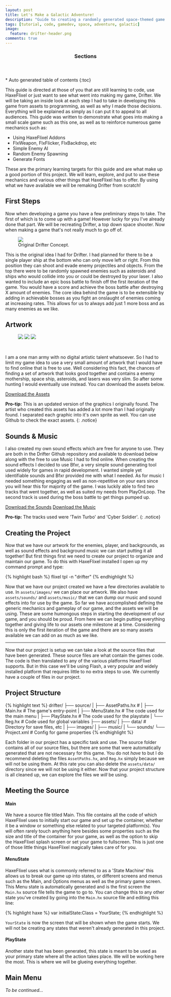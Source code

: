 ```yaml
---
layout: post
title: Let's Make a Galactic Adventure!
description: "Guide to creating a randomly generated space-themed game using HaxeFlixel."
tags: [tutorial, code, gamedev, space, adventure, galactic]
image:
  feature: drifter-header.png
comments: true
---
```


<section id="table-of-contents" class="toc">
  <header>
    <h3 >Sections</h3>
  </header>
<div id="drawer" markdown="1">
*  Auto generated table of contents
{:toc}
</div>
</section><!-- /#table-of-contents -->

This guide is directed at those of you that are still learning to code, use HaxeFlixel or just want to see what went into making my game, Drifter. We will be taking an inside look at each step I had to take in developing this game from assets to programming, as well as why I made those decisions. Everything will be explained as simply as I can put it to appeal to all audiences. This guide was written to demonstrate what goes into making a small scale game such as this one, as well as to reinforce numerous game mechanics such as:

* Using HaxeFlixel Addons
* FlxWeapon, FlxFlicker, FlxBackdrop, etc
* Simple Enemy AI
* Random Enemy Spawning
* Generate Fonts

These are the primary learning targets for this guide and are what make up a good portion of this project. We will learn, explore, and put to use these mechanics and various other things that HaxeFlixel has to offer. By using what we have available we will be remaking Drifter from scratch!

## First Steps

Now when developing a game you have a few preliminary steps to take. The first of which is to come up with a game! However lucky for you I've already done that part. We will be recreating Drifter, a top down space shooter. Now when making a game that's not really much to go off of.

<figure>
	<img src="http://placehold.it/600x300.jpg">
	<figcaption>Original Drifter Concept.</figcaption>
</figure>

This is the original idea I had for Drifter. I had planned for there to be a single player ship at the bottom who can only move left or right. From this position they can shoot and evade enemy projectiles and objects. From the top there were to be randomly spawned enemies such as asteroids and ships who would collide into you or could be destroyed by your laser. I also wanted to include an epic boss battle to finish off the first iteration of the game. You would have a score and achieve the boss battle after destroying X amount of enemies. The core idea behind the game is to be extensible by adding in achievable bosses as you fight an onslaught of enemies coming at increasing rates. This allows for us to always add just 1 more boss and as many enemies as we like.

## Artwork

<figure class="third">
	<img src="/images/drifter-playerbase.png">
	<img src="/images/drifter-ufo.png">
	<img src="/images/drifter-enemyship.png">
</figure>

<br/>

I am a one man army with no digital artistic talent whatsoever. So I had to limit my game idea to use a very small amount of artwork that I would have to find online that is free to use. Well considering this fact, the chances of finding a set of artwork that looks good together and contains a enemy mothership, space ship, asteroids, and lasers was very slim. So after some hunting I would eventually use instead. You can download the assets below.

<div markdown="0"><a href="http://opengameart.org/content/space-shooter-redux" class="btn btn-info">Download the Assets</a></div>

**Pro-tip:** This is an updated version of the graphics I originally found. The artist who created this assets has added a lot more than I had originally found. I separated each graphic into it's own sprite as well. You can use Github to check the exact assets.
{: .notice}

## Sounds & Music

I also created my own sound effects which are free for anyone to use. They are both in the Drifter Github repository and available to download below along with the free to use Music I had to find online. When creating the sound effects I decided to use Bfxr, a very simple sound generating tool used widely for games in rapid development. I wanted simple yet identifiable sounds and Bfxr provided me with what I needed. As for music I needed something engaging as well as non-repetitive on your ears since you will hear this for majority of the game. I was luckily able to find two tracks that went together, as well as suited my needs from PlayOnLoop. The second track is used during the boss battle to get things pumped up.

<div markdown="0"><a href="#" class="btn btn-info">Download the Sounds</a> 
<a href="http://www.playonloop.com/music-loops-category/videogame/" class="btn btn-info">Download the Music</a></div>

**Pro-tip:** The tracks used were 'Twin Turbo' and 'Cyber Soldier'.
{: .notice}

## Creating the Project

Now that we have our artwork for the enemies, player, and backgrounds, as well as sound effects and background music we can start putting it all together! But first things first we need to create our project to organize and maintain our game. To do this with HaxeFlixel installed I open up my command prompt and type:

{% highlight bash %}
flixel tpl -n "drifter"
{% endhighlight %}

Now that we have our project created we have a few directories available to use. In `assets/images/` we can place our artwork. We also have `assets/sounds/` and `assets/music/` that we can dump our music and sound effects into for use by the game. So far we have accomplished defining the generic mechanics and gameplay of our game, and the assets we will be using. These are some humongous steps in starting the development of our game, and you should be proud. From here we can begin putting everything together and giving life to our assets one milestone at a time. Considering this is only the first iteration of the game and there are so many assets available we can add on as much as we like.

---

Now that our project is setup we can take a look at the source files that have been generated. These source files are what contain the games code. The code is then translated to any of the various platforms HaxeFlixel supports. But in this case we'll be using Flash, a very popular and widely installed platform that requires little to no extra steps to use. We currently have a couple of files in our project.

## Project Structure

{% highlight text %}
drifter/
├── source/
|    ├── AssetPaths.hx #
|    ├── Main.hx       # The game's entry-point
|    ├── MenuState.hx  # The code used for the main menu
|    ├── PlayState.hx  # The code used for the playstate
|    └── Reg.hx        # Code used for global variables
├── assets/
|    ├── data/         # Directory for save files, etc
|    ├── images/
|    ├── music/
|    └── sounds/
└── Project.xml        # Config for game properties
{% endhighlight %}

Each folder in our project has a specific task and use. The source folder contains all of our source files, but there are some that were automatically generated that are not necessary for this game. You do not *have* to but I do recommend deleting the files `AssetPaths.hx`, and `Reg.hx` simply because we will not be using them. At this rate you can also delete the `assets/data/` directory since we will not be using it either. Now that your project structure is all cleaned up, we can explore the files we *will* be using.

## Meeting the Source

<h4>Main</h4>

We have a source file titled Main. This file contains all the code of which HaxeFlixel uses to initially start our game and set up the container, whether it be a window or something else related to your targeted platform(s). You will often rarely touch anything here besides some properties such as the size and title of the container for your game, as well as the option to skip the HaxeFlixel splash screen or set your game to fullscreen. This is just one of those little things HaxeFlixel magically takes care of for you.

<h4>MenuState</h4>

HaxeFlixel uses what is commonly referred to as a 'State Machine' this allows us to break our game up into states, or different screens and menus such as the Main, and Options menus as well as the primary game screen. This Menu state is automatically generated and is the first screen the `Main.hx` source file tells the game to go to. You can change this to any other state you've created by going into the `Main.hx` source file and editing this line:

{% highlight haxe %}
var initialState:Class<FlxState> = YourState;
{% endhighlight %}

`YourState` is now the screen that will be shown when the game starts. We will not be creating any states that weren't already generated in this project.

<h4>PlayState</h4>

Another state that has been generated, this state is meant to be used as your primary state where all the action takes place. We will be working here the most. This is where we will be glueing everything together.

## Main Menu

*To be continued...*